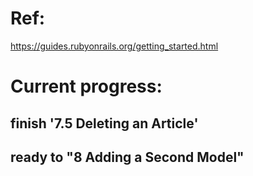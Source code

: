 # Ref: 
https://guides.rubyonrails.org/getting_started.html

# Current progress: 
## finish '7.5 Deleting an Article'
## ready to "8 Adding a Second Model"